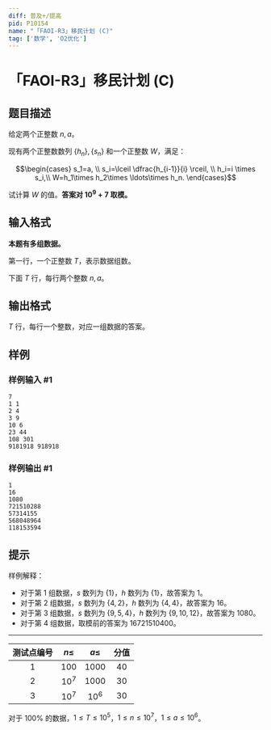 ```yaml
---
diff: 普及+/提高
pid: P10154
name: "「FAOI-R3」移民计划 (C)"
tag: ['数学', 'O2优化']
---
```

# 「FAOI-R3」移民计划 (C)
## 题目描述

给定两个正整数 $n,a$。

现有两个正整数数列 $\{h_n\},\{s_n\}$ 和一个正整数 $W$，满足：

$$\begin{cases} s_1=a, \\  s_i=\lceil \dfrac{h_{i-1}}{i} \rceil, \\  h_i=i \times s_i,\\  W=h_1\times h_2\times \ldots\times h_n. \end{cases}$$

试计算 $W$ 的值。**答案对 $10^9+7$ 取模。**
## 输入格式

**本题有多组数据。**

第一行，一个正整数 $T$，表示数据组数。

下面 $T$ 行，每行两个整数 $n,a$。
## 输出格式

$T$ 行，每行一个整数，对应一组数据的答案。
## 样例

### 样例输入 #1
```
7
1 1
2 4
3 9
10 6
23 44
108 301
9181918 918918
```
### 样例输出 #1
```
1
16
1080
721510288
57314155
568048964
118153594
```
## 提示

样例解释：

- 对于第 $1$ 组数据，$s$ 数列为 $\{1\}$，$h$ 数列为 $\{1\}$，故答案为 $1$。
- 对于第 $2$ 组数据，$s$ 数列为 $\{4,2\}$，$h$ 数列为 $\{4,4\}$，故答案为 $16$。
- 对于第 $3$ 组数据，$s$ 数列为 $\{9,5,4\}$，$h$ 数列为 $\{9,10,12\}$，故答案为 $1080$。
- 对于第 $4$ 组数据，取模前的答案为 $16721510400$。

------------

| 测试点编号 | $n \le$ | $a \le$ | 分值 |
| :----------: | :----------: | :----------: | :----------: |
| $1$ | $100$ | $1000$ | $40$ |
| $2$ | $10^7$ | $1000$ | $30$ |
| $3$ | $10^7$ | $10^6$ | $30$ |

对于 $100\%$ 的数据，$1 \le T \le 10^5$，$1 \le n \le 10^7$，$1 \le a \le 10^6$。
